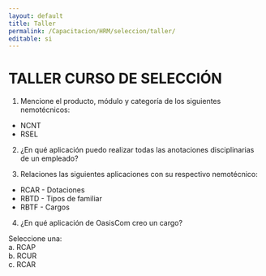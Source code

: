 ```yaml
---
layout: default
title: Taller
permalink: /Capacitacion/HRM/seleccion/taller/
editable: si
---
```


# TALLER CURSO DE SELECCIÓN


1) Mencione el producto, módulo y categoría de los siguientes nemotécnicos:  

- NCNT  
- RSEL  

2) ¿En qué aplicación puedo realizar todas las anotaciones disciplinarias de un empleado?  

3) Relaciones las siguientes aplicaciones con su respectivo nemotécnico:

- RCAR		-		Dotaciones  
- RBTD		-		Tipos de familiar  
- RBTF		-		Cargos  

4) ¿En qué aplicación de OasisCom creo un cargo?  

Seleccione una:  
a. RCAP  
b. RCUR  
c. RCAR  






